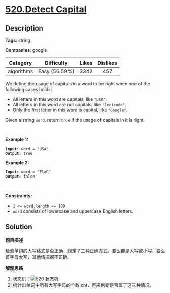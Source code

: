 # [520.Detect Capital](https://leetcode.com/problems/detect-capital/description/)

## Description

**Tags**: string

**Companies**: google

| Category | Difficulty | Likes | Dislikes |
| :------: | :--------: | :---: | :------: |
| algorithms | Easy (56.59%) | 3342 | 457 |

<p>We define the usage of capitals in a word to be right when one of the following cases holds:</p>
<ul>
  <li>All letters in this word are capitals, like <code>&quot;USA&quot;</code>.</li>
  <li>All letters in this word are not capitals, like <code>&quot;leetcode&quot;</code>.</li>
  <li>Only the first letter in this word is capital, like <code>&quot;Google&quot;</code>.</li>
</ul>
<p>Given a string <code>word</code>, return <code>true</code> if the usage of capitals in it is right.</p>
<p>&nbsp;</p>
<p><strong class="example">Example 1:</strong></p>
<pre><code><strong>Input:</strong> word = "USA"
<strong>Output:</strong> true</code></pre><p><strong class="example">Example 2:</strong></p>
<pre><code><strong>Input:</strong> word = "FlaG"
<strong>Output:</strong> false</code></pre>
<p>&nbsp;</p>
<p><strong>Constraints:</strong></p>
<ul>
  <li><code>1 &lt;= word.length &lt;= 100</code></li>
  <li><code>word</code> consists of lowercase and uppercase English letters.</li>
</ul>

## Solution

**题目描述**

检测单词的大写格式是否正确，规定了三种正确方式，要么都是大写或小写，要么首字母大写，其他情况都不正确。

**解题思路**

1. 状态机：![520 状态机](https://gitlab.com/convexwf/convex-resource/-/raw/master/convex-notes/leetcode-520_状态机.png)
2. 统计出单词中所有大写字母的个数 cnt，再来判断是否属于这三种情况。

